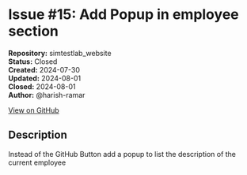# Issue #15: Add Popup in employee section

**Repository:** simtestlab_website  
**Status:** Closed  
**Created:** 2024-07-30  
**Updated:** 2024-08-01  
**Closed:** 2024-08-01  
**Author:** @harish-ramar  

[View on GitHub](https://github.com/Simtestlab/simtestlab_website/issues/15)

## Description

Instead of the GitHub Button add a popup to list the description of the current employee